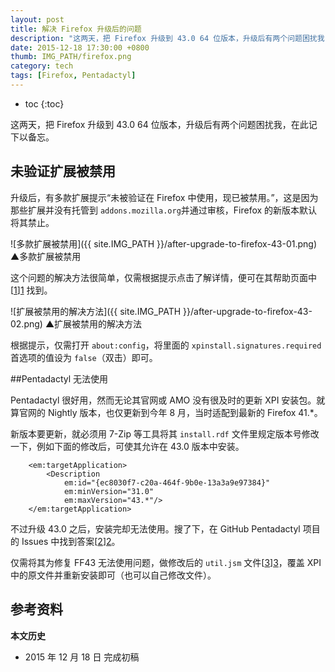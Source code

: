 ```yaml
---
layout: post
title: 解决 Firefox 升级后的问题
description: "这两天，把 Firefox 升级到 43.0 64 位版本，升级后有两个问题困扰我，在此记下以备忘。"
date: 2015-12-18 17:30:00 +0800
thumb: IMG_PATH/firefox.png
category: tech
tags: [Firefox, Pentadactyl]
---
```


* toc
{:toc}

这两天，把 Firefox 升级到 43.0 64 位版本，升级后有两个问题困扰我，在此记下以备忘。

## 未验证扩展被禁用

升级后，有多款扩展提示“未被验证在 Firefox 中使用，现已被禁用。”，这是因为那些扩展并没有托管到 `addons.mozilla.org`并通过审核，Firefox 的新版本默认将其禁止。

![多款扩展被禁用]({{ site.IMG_PATH }}/after-upgrade-to-firefox-43-01.png)
&#9650;多款扩展被禁用

这个问题的解决方法很简单，仅需根据提示点击了解详情，便可在其帮助页面中[[1]][1] 找到。

![扩展被禁用的解决方法]({{ site.IMG_PATH }}/after-upgrade-to-firefox-43-02.png)
&#9650;扩展被禁用的解决方法

根据提示，仅需打开 `about:config`，将里面的 `xpinstall.signatures.required` 首选项的值设为 `false`（双击）即可。

##Pentadactyl 无法使用

Pentadactyl 很好用，然而无论其官网或 AMO 没有很及时的更新 XPI 安装包。就算官网的 Nightly 版本，也仅更新到今年 8 月，当时适配到最新的 Firefox 41.*。

新版本要更新，就必须用 7-Zip 等工具将其 `install.rdf` 文件里规定版本号修改一下，例如下面的修改后，可使其允许在 43.0 版本中安装。

        <em:targetApplication>
            <Description
                em:id="{ec8030f7-c20a-464f-9b0e-13a3a9e97384}"
                em:minVersion="31.0"
                em:maxVersion="43.*"/>
        </em:targetApplication>

不过升级 43.0 之后，安装完却无法使用。搜了下，在 GitHub Pentadactyl 项目的 Issues 中找到答案[[2]][2]。

仅需将其为修复 FF43 无法使用问题，做修改后的 `util.jsm` 文件[[3]][3]，覆盖 XPI 中的原文件并重新安装即可（也可以自己修改文件）。

## 参考资料

[1]: https://support.mozilla.org/zh-CN/kb/add-ons-signing-firefox "Firefox 中的附加组件签名 &#124; Firefox 帮助"
[2]: https://github.com/5digits/dactyl/issues/112 "Pentadactyl doesn&#39;t work with Firefox 43 · Issue #112 · 5digits/dactyl"
[3]: https://github.com/5digits/dactyl/commit/e3c3748511ff6dfa8d917cbba04eaa7d94ad461c "Fix util.regexp.iterate for FF43. · 5digits/dactyl@e3c3748"

**本文历史**

* 2015 年 12 月 18 日 完成初稿

